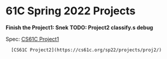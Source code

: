 # 61C Spring 2022 Projects

**Finish the Project1: Snek**
**TODO: Project2 classify.s debug**

Spec: [CS61C Project1](https://cs61c.org/sp22/projects/proj1/)

      [CS61C Project2](https://cs61c.org/sp22/projects/proj2/)
